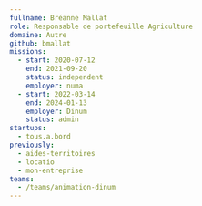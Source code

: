 ```yaml
---
fullname: Bréanne Mallat
role: Responsable de portefeuille Agriculture
domaine: Autre
github: bmallat
missions:
  - start: 2020-07-12
    end: 2021-09-20
    status: independent
    employer: numa
  - start: 2022-03-14
    end: 2024-01-13
    employer: Dinum
    status: admin
startups:
  - tous.a.bord
previously:
  - aides-territoires
  - locatio
  - mon-entreprise
teams:
  - /teams/animation-dinum
---
```

